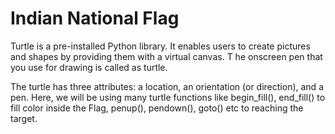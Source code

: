 # Indian National Flag

Turtle is a pre-installed Python library. 
It enables users to create pictures and shapes by providing them with a virtual canvas. T
he onscreen pen that you use for drawing is called as turtle.

The turtle has three attributes: a location, an orientation (or direction), and a pen.
Here, we will be using many turtle functions like begin_fill(), end_fill() to fill color inside the Flag, penup(), pendown(), goto() etc to reaching the target.
